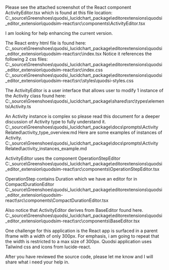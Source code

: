 Please see the attached screenshot of the React component ActivityEditor.tsx which is found at this file location:
C:\_source\Greenshoes\quodsi_lucidchart_package\editorextensions\quodsi_editor_extension\quodsim-react\src\components\ActivityEditor.tsx

I am looking for help enhancing the current version.

The React entry html file is found here:
C:\_source\Greenshoes\quodsi_lucidchart_package\editorextensions\quodsi_editor_extension\quodsim-react\src\index.tsx
Notice it references the following 2 css files:
C:\_source\Greenshoes\quodsi_lucidchart_package\editorextensions\quodsi_editor_extension\quodsim-react\src\index.css
C:\_source\Greenshoes\quodsi_lucidchart_package\editorextensions\quodsi_editor_extension\quodsim-react\src\styles\quodsi-styles.css

The ActivityEditor is a user interface that allows user to modify 1 instance of the Activity class found here:
C:\_source\Greenshoes\quodsi_lucidchart_package\shared\src\types\elements\Activity.ts

An Activity instance is complex so please read this document for a deeper discussion of Activity type to fully understand it.
C:\_source\Greenshoes\quodsi_lucidchart_package\docs\prompts\Activity Related\activity_type_overview.md
Here are some examples of instances of Activity.
C:\_source\Greenshoes\quodsi_lucidchart_package\docs\prompts\Activity Related\activity_instances_example.md

ActivityEditor uses the component OperationStepEditor
C:\_source\Greenshoes\quodsi_lucidchart_package\editorextensions\quodsi_editor_extension\quodsim-react\src\components\OperationStepEditor.tsx

OperationStep contains Duration which we have an editor for in CompactDurationEditor
C:\_source\Greenshoes\quodsi_lucidchart_package\editorextensions\quodsi_editor_extension\quodsim-react\src\components\CompactDurationEditor.tsx

Also notice that ActivityEditor derives from BaseEditor found here.
C:\_source\Greenshoes\quodsi_lucidchart_package\editorextensions\quodsi_editor_extension\quodsim-react\src\components\BaseEditor.tsx

One challenge for this application is the React app is surfaced in a parent Iframe with a width of only 300px.  For emphasis, i am going to repeat that the width is restricted to a max size of 300px.  Quodsi application uses Tailwind css and icons from lucide-react.

After you have reviewed the source code, please let me know and I will share what i need your help in.

